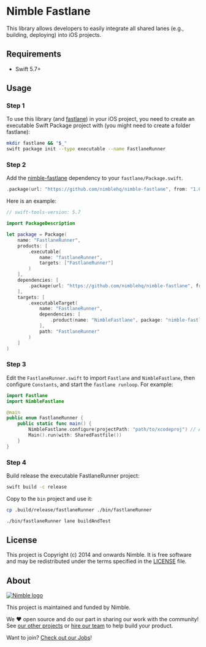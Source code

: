 # Nimble Fastlane

This library allows developers to easily integrate all shared lanes (e.g., building, deploying) into iOS projects.

## Requirements

- Swift 5.7+

## Usage

### Step 1

To use this library (and [fastlane][fastlane]) in your iOS project, you need to create an executable Swift Package project with (you might need to create a folder fastlane):

```bash
mkdir fastlane && "$_"
swift package init --type executable --name FastlaneRunner
```

### Step 2

Add the [nimble-fastlane][nimble-fastlane] dependency to your `fastlane/Package.swift`.

```swift
.package(url: "https://github.com/nimblehq/nimble-fastlane", from: "1.0.0")
```

Here is an example:

```swift
// swift-tools-version: 5.7

import PackageDescription

let package = Package(
    name: "FastlaneRunner",
    products: [
        .executable(
            name: "fastlaneRunner",
            targets: ["FastlaneRunner"]
        )
    ],
    dependencies: [
        .package(url: "https://github.com/nimblehq/nimble-fastlane", from: "1.0.0")
    ],
    targets: [
        .executableTarget(
            name: "FastlaneRunner",
            dependencies: [
                .product(name: "NimbleFastlane", package: "nimble-fastlane")
            ],
            path: "FastlaneRunner"
        )
    ]
)
```

### Step 3

Edit the `FastlaneRunner.swift` to import `Fastlane` and `NimbleFastlane`, then configure `Constants`, and start the `fastlane runloop`. For example:

```swift
import Fastlane
import NimbleFastlane

@main
public enum FastlaneRunner {
    public static func main() {
        NimbleFastlane.configure(projectPath: "path/to/xcodeproj") // And with more constants
        Main().run(with: SharedFastfile())
    }
}
```

### Step 4

Build release the executable FastlaneRunner project:

```bash
swift build -c release
```

Copy to the `bin` project and use it:

```bash
cp .build/release/fastlaneRunner ./bin/fastlaneRunner

./bin/fastlaneRunner lane buildAndTest
```

## License

This project is Copyright (c) 2014 and onwards Nimble. It is free software and may be redistributed under the terms specified in the [LICENSE] file.

[LICENSE]: /LICENSE

## About
<a href="https://nimblehq.co/">
  <picture>
    <source media="(prefers-color-scheme: dark)" srcset="https://assets.nimblehq.co/logo/dark/logo-dark-text-160.png">
    <img alt="Nimble logo" src="https://assets.nimblehq.co/logo/light/logo-light-text-160.png">
  </picture>
</a>

This project is maintained and funded by Nimble.

We ❤️ open source and do our part in sharing our work with the community!
See [our other projects][community] or [hire our team][hire] to help build your product.

Want to join? [Check out our Jobs][jobs]!

[community]: https://github.com/nimblehq
[hire]: https://nimblehq.co/
[jobs]: https://jobs.nimblehq.co/
[fastlane]: https://github.com/fastlane/fastlane
[nimble-fastlane]: https://github.com/nimblehq/nimble-fastlane
